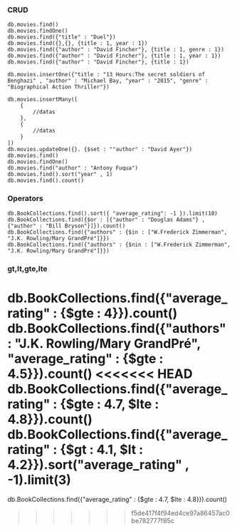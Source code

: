 ### CRUD
```
db.movies.find()
db.movies.findOne()
db.movies.find({"title" : "Duel"})
db.movies.find({},{}, {title : 1, year : 1})
db.movies.find({"author" : "David Fincher"}, {title : 1, genre : 1})
db.movies.find({"author" : "David Fincher"}, {title : 1, year : 1})
db.movies.find({"author" : "David Fincher"}, {title : 1})

db.movies.insertOne({"title : "13 Hours:The secret soldiers of Benghazi" , "author" : "Michael Bay, "year" : "2015", "genre" : "Biographical Action Thriller"})

db.movies.insertMany([
    {
        //datas
    },
    {
        //datas
    }
])
db.movies.updateOne({}. {$set : ""author" : "David Ayer"})
db.movies.find()
db.movies.findOne()
db.movies.find("author" : "Antony Fuqua")
db.movies.find().sort("year" , 1)
db.movies.find().count()

```

### Operators
```
db.BookCollections.find().sort({ "average_rating": -1 }).limit(10)
db.BookCollections.find({$or : [{"author" : "Douglas Adams"} , {"author" : "Bill Bryson"}]}).count()
db.BookCollections.find({"authors" : {$in : ["W.Frederick Zimmerman", "J.K. Rowling/Mary GrandPré"]}})
db.BookCollections.find({"authors" : {$nin : ["W.Frederick Zimmerman", "J.K. Rowling/Mary GrandPré"]}})
```

### gt,lt,gte,lte
db.BookCollections.find({"average_rating" : {$gte : 4}}).count()
db.BookCollections.find({"authors" : "J.K. Rowling/Mary GrandPré", "average_rating" : {$gte : 4.5}}).count()
<<<<<<< HEAD
db.BookCollections.find({"average_rating" : {$gte : 4.7, $lte : 4.8}}).count()
db.BookCollections.find({"average_rating" : {$gt : 4.1, $lt : 4.2}}).sort("average_rating" , -1).limit(3)
=======
db.BookCollections.find({"average_rating" : {$gte : 4.7, $lte : 4.8}}).count()
>>>>>>> f5de417f4f94ed4ce97a86457ac0be782777f85c
